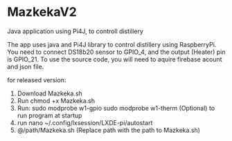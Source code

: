 # MazkekaV2
Java application using Pi4J, to controll distillery

The app uses java and Pi4J library to control distillery using RaspberryPi.
You need to connect DS18b20 sensor to GPIO_4, and the output (Heater) pin is GPIO_21.
To use the source code, you will need to aquire firebase acount and json file.

for released version: 
1) Download Mazkeka.sh
2) Run chmod +x Mazkeka.sh
3) Run:
        sudo modprobe w1-gpio
        sudo modprobe w1-therm
(Optional) to run program at startup
4) run nano ~/.config/lxsession/LXDE-pi/autostart
5) @/path/Mazkeka.sh (Replace path with the path to Mazkeka.sh)
